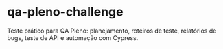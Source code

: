 # qa-pleno-challenge
Teste prático para QA Pleno: planejamento, roteiros de teste, relatórios de bugs, teste de API e automação com Cypress.

